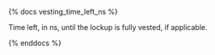 {% docs vesting_time_left_ns %}

Time left, in ns, until the lockup is fully vested, if applicable.

{% enddocs %}
